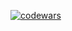 [![codewars](https://www.codewars.com/users/badikgit/badges/large)](https://www.codewars.com/users/badikgit)
